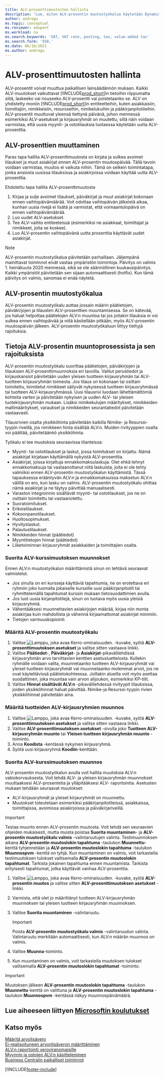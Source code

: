 ```yaml
---
title: ALV-prosenttimuutosten hallinta
description: 'Lue, miten ALV-prosentin muutostyökalua käytetään Dynamics 365 Business Centralissa ALV-prosentin muuttamiseen paikallisen lainsäädännön mukaiseksi.'
author: andregu
ms.topic: conceptual
ms.reviewer: edupont
ms.workload: na
ms.search.keywords: 'VAT, VAT rate, posting, tax, value-added tax'
ms.search.form: '550,'
ms.date: 06/16/2021
ms.author: andregu
---
```


# <a name="managing-vat-rate-changes" />ALV-prosenttimuutosten hallinta

ALV-prosentit voivat muuttua paikallisen lainsäädännön mukaan. Kaikki ALV-muutokset vaikuttavat [!INCLUDE[prod_short](includes/prod_short.md)]in tietoihin riippumatta siitä, laskeeko vai nouseeko ALV-prosentti vai poistetaanko se. ALV on yhdistetty moniin [!INCLUDE[prod_short](includes/prod_short.md)]in entiteetteihin, kuten asiakkaisiin, toimittajiin, nimikkeisiin, resursseihin, nimikelukuihin ja pääkirjanpitotileihin. ALV-prosentit muuttuvat yleensä tiettynä päivänä, johon mennessä esimerkiksi ALV-asetukset ja kirjausryhmät on muutettu, sillä näin voidaan varmistaa, että uusia myynti- ja ostotilauksia luotaessa käytetään uutta ALV-prosenttia.

## <a name="changing-vat-rates" />ALV-prosenttien muuttaminen

Paras tapa hallita ALV-prosenttimuutosta on kirjata ja sulkea avoimet tilaukset ja muut asiakirjat ennen ALV-prosentin muutospäivää. Tällä tavoin voidaan varmistaa, muutos ei vaikuta niihin. Tämä on selkein toimintatapa, jonka ansiosta uusissa tilauksissa ja asiakirjoissa voidaan käyttää uutta ALV-prosenttia.

Ehdotettu tapa hallita ALV-prosenttimuutosta

1. Kirjaa ja sulje avoimet tilaukset, päiväkirjat ja muut asiakirjat kokonaan ennen vaihtopäivämäärää. Voit odottaa vaihtopäivän jälkeistä aikaa, kunhan uusia rivejä ei lisätä ja varmistat, että voimaantulopäivä on ennen vaihtopäivämäärää.  
2. Luo uudet ALV-asetukset.  
3. Tee ALV-vaihto entiteeteissä (esimerkiksi ne asiakkaat, toimittajat ja nimikkeet, joita se koskee).  
4. Luo ALV-prosentin vaihtopäivänä uutta prosenttia käyttävät uudet asiakirjat.  


> [!NOTE]  
> ALV-prosentin muutostyökalua päivitetään parhaillaan. Jäljempänä mainittavat toiminnot eivät vastaa ympäristön toimintoja. Päivitys on valmis 1. heinäkuuta 2020 mennessä, eikä se ole säännöllinen kuukausipäivitys. Kaikki ympäristöt päivitetään sen sijaan automaattisesti (hotfix). Kun tämä päivitys on valmis, sanomaa ei enää näytetä.  

## <a name="the-vat-rate-change-tool" />ALV-prosentin muutostyökalua

ALV-prosentin muutostyökalu auttaa jossain määrin päätietojen, päiväkirjojen ja tilausten ALV-prosenttien muuntamisessa. Se on kätevää, jos haluat helpottaa päätietojen ALV:n muuntoa tai jos joitakin tilauksia ei voi sulkea ennen vaihtopäivää ja niitä käsitellään pitkään, myös ALV-prosentin muutospäivän jälkeen. ALV-prosentin muutostyökaluun liittyy tiettyjä rajoituksia.

## <a name="understanding-the-vat-rate-conversion-process-and-limitations" />Tietoja ALV-prosentin muuntoprosessista ja sen rajoituksista

ALV-prosentin muutostyökalu suorittaa päätietojen, päiväkirjojen ja tilauksien ALV-prosenttimuunnoksia eri tavoilla. Valitut perustiedot ja kirjauskansiot päivitetään uuden yleisen tuotteen kirjausryhmän tai ALV-tuotteen kirjausryhmän toimesta. Jos tilaus on kokonaan tai osittain toimitettu, toimitetut nimikkeet säilyvät nykyisessä tuotteen kirjausryhmässä tai tuotteen ALV-kirjausryhmässä. Uusi tilausrivi luodaan lähettämättömiä kohteita varten ja päivitetään nykyisen ja uuden ALV- tai yleisen tuotekirjausryhmän mukaan. Lisäksi nimikekulujen määritykset, nimikkeiden mallimääritykset, varaukset ja nimikkeiden seurantatiedot päivitetään vastaavasti. 

Tilausrivien osalta yksikköhinta päivitetään kaikilla Nimike- ja Resurssi-tyypin riveillä, jos nimikkeen hinta sisältää ALV:n. Muiden rivityyppien osalta voi päättää, päivitetäänkö yksikköhinta.

Työkalu ei tee muutoksia seuraavissa tilanteissa:

* Myynti- tai ostotilaukset ja laskut, jossa toimitukset on kirjattu. Nämä asiakirjat kirjataan käyttämällä nykyistä ALV-prosenttia.  
* Asiakirjat, joissa kirjattuja ennakkomaksulaskuja. Olet ehkä tehnyt ennakkomaksuja tai vastaanottanut niitä laskuista, joita ei ole tehty valmiiksi ennen ALV-prosentin muutostyökalun käyttämistä. Tässä tapauksessa erääntyvän ALV:n ja ennakkomaksuissa maksetun ALV:n välillä on ero, kun lasku on valmis. ALV-prosentin muutostyökalu ohittaa nämä asiakirjat ja ne täytyy päivittää manuaalisesti.  
* Varaston integroinnin sisältävät myynti- tai ostotilaukset, jos ne on osittain toimitettu tai vastaanotettu.  
* Suoratoimitukset.
* Erikoistilaukset. 
* Kokoonpanotilaukset.
* Huoltosopimukset.  
* Hyvityslaskut.
* Palautustilaukset.
* Nimikkeiden hinnat (päätiedot)
* Myyntitietojen hinnat (päätiedot)
* Liiketoiminnan kirjausryhmät asiakkaiden ja toimittajien osalta.

### <a name="to-prepare-vat-rate-change-conversions" />Suorita ALV-kurssimuutoksen muunnokset

Ennen ALV:n muutostyökalun määrittämistä sinun on tehtävä seuraavat valmistelut.

* Jos sinulla on eri kursseja käyttäviä tapahtumia, ne on erotettava eri ryhmiin joko luomalla jokaiselle kurssille uusi pääkirjanpitotili tai ryhmittelemällä tapahtumat kurssin mukaan tietosuodattimien avulla.  
* Jos luot uusia kirjanpitotilejä, sinun on luotava myös uusia yleisiä kirjausryhmiä.  
* Vähentääksesi muunnettavien asiakirjojen määrää, kirjaa niin monta asiakirjaa kuin mahdollista ja vähennä kirjaamattomat asiakirjat minimiin.  
* Tietojen varmuuskopiointi.

### <a name="to-set-up-the-vat-rate-change-tool" />Määritä ALV-prosentin muutostyökalu

1. Valitse ![Lamppu, joka avaa Kerro-ominaisuuden.](media/ui-search/search_small.png "Kerro, mitä haluat tehdä") -kuvake, syötä **ALV-prosenttimuutoksen asetukset** ja valitse sitten vastaava linkki.  
2. Valitse **Päätiedot**-, **Päiväkirjat**- ja **Asiakirjat**-pikavälilehdissä kirjausryhmän arvo tarvittavien kenttien asetusluettelosta. Kullekin ryhmälle voidaan valita, muunnetaanko tuotteen ALV-kirjausryhmät vai yleiset tuotteen kirjausryhmät vai muunnetaanko molemmat arvot, jos ne ovat käytettävissä päätietokohteessa. Joillakin alueilla voit myös asettaa suodattimen, joka muuntaa vain arvon alijoukon, esimerkiksi KP-tilit. 
3. Valitse **Hinnat sisältävät ALV:n** -pikavälilehdessä rivityypit tilauksissa, joiden yksikköhinnat haluat päivittää. Nimike-ja Resurssi-tyypin rivien yksikköhinnat päivitetään aina.

### <a name="to-set-up-product-posting-group-conversion" />Määritä tuotteiden ALV-kirjausryhmien muunnos

1. Valitse ![Lamppu, joka avaa Kerro-ominaisuuden.](media/ui-search/search_small.png "Kerro, mitä haluat tehdä") -kuvake, syötä **ALV-prosenttimuutoksen asetukset** ja valitse sitten vastaava linkki.  
2. Valitse **ALV-prosenttimuutoksen asetukset** -sivulla joko **Tuotteen ALV-kirjausryhmän muunto** tai **Yleisen tuotteen kirjausryhmän muunto** -toiminto.  
3. Anna **Koodista** -kentässä nykyinen kirjausryhmä.  
4. Syötä uusi kirjausryhmä **Koodiin**-kenttään.  

### <a name="to-perform-vat-rate-change-conversion" />Suorita ALV-kurssimuutoksen muunnos

ALV-prosentin muutostyökalun avulla voit hallita muutoksia ALV:n vakiokorvauksesta. Voit tehdä ALV- ja yleisen kirjausryhmän muunnokset muuttaaksesi ALV-prosentetia ja ylläpitääksesi ALV- raportointia. Asetusten mukaan tehdään seuraavat muutokset:  

* ALV-kirjausryhmät ja yleiset kirjauryhmät on muunnettu.  
* Muutokset toteutetaan esimerkiksi pääkirjanpitotileissä, asiakkaissa, toimittajissa, avoimissa asiakirjoissa ja päiväkirjariveillä.  

> [!IMPORTANT]  
> Testaa muunto ennen ALV-prosentin muutosta. Voit tehdä sen seuraavien ohjeiden mukaisesti, mutta muista poistaa **Suorita muuntaminen**- ja **ALV-prosentin muutostyökalu valmis** -valintaruutujen valinta. Testimuunnoksen aikana **ALV-prosentin muutoslokin tapahtuma** -taulukon **Muunnettu**-kenttä tyhjennetään ja **ALV-prosentin muutoslokin tapahtuma** -taulukon **Muunnospvm** -kenttä on tyhjä. Kun muuntaminen on valmis, voit tarkastella testimuutoksen tulokset valitsemalla **ALV-prosentin muutoslokin tapahtumat**. Tarkista jokainen tapahtuma ennen muuntamista. Tarkista erityisesti tapahtumat, jotka käyttävät vanhaa ALV-prosenttia.

1. Valitse ![Lamppu, joka avaa Kerro-ominaisuuden.](media/ui-search/search_small.png "Kerro, mitä haluat tehdä") -kuvake, syötä **ALV-prosentin muutos** ja valitse sitten **ALV-prosenttimuutoksen asetukset** -linkki.  
2. Varmista, että olet jo määrittänyt tuotteen ALV-kirjausryhmän muunnoksen tai yleisen tuotteen kirjausryhmän muunnoksen.  
3. Valitse **Suorita muuntaminen** -valintaruutu.  

    > [!IMPORTANT]  
    >  Poista **ALV-prosentin muutostyökalu valmis** -valintaruudun valinta. Valintaruutu merkitään automaattisesti, kun ALV:n määrän muunnos on valmis.  

4. Valitse **Muunna**-toiminto.  
5. Kun muuntaminen on valmis, voit tarkastella muutoksen tulokset valitsemalla **ALV-prosentin muutoslokin tapahtumat** -toiminto.  

> [!IMPORTANT]  
> Muutoksen jälkeen **ALV-prosentin muutoslokin tapahtuma** -taulukon **Muunnettu**-kenttä on valittuna ja **ALV-prosentin muutoslokin tapahtuma** -taulukon **Muunnospvm** -kentässä näkyy muunnospäivämäärä.  

## <a name="see-related-microsoft-trainingtrainingmodulesrate-change-dynamics--business-central" />Lue aiheeseen liittyen [Microsoftin koulutukset](/training/modules/rate-change-dynamics-365-business-central/)

## <a name="see-also" />Katso myös

[Määritä arvolisävero](finance-setup-vat.md)  
[Ei-realisoituneen arvonlisäveron määrittäminen](finance-setup-unrealized-vat.md)  
[ALV:n raportointi veroviranomaisille](finance-how-report-vat.md)  
[Myynnin ja ostojen ALV:n käsitteleminen](finance-work-with-vat.md)  
[Business Centralin paikalliset toiminnot](about-localization.md)  


[!INCLUDE[footer-include](includes/footer-banner.md)]
